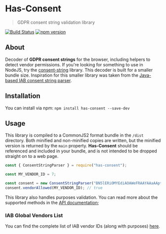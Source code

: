 # Has-Consent
> GDPR consent string validation library

[![Build Status](https://travis-ci.org/Kiosked/has-consent.svg?branch=master)](https://travis-ci.org/Kiosked/has-consent) [![npm version](https://badge.fury.io/js/has-consent.svg)](https://www.npmjs.com/package/has-consent)

## About
Decoder of **GDPR consent strings** for the browser, including helpers to detect vendor permissions. If you're looking for something to use in NodeJS, try the [consent-string](https://github.com/InteractiveAdvertisingBureau/Consent-String-SDK-JS) library. This decoder is built for a smaller bundle size. Inspiration for this smaller library was taken from the [Java-based IAB consent string parser](https://github.com/triplelift/IAB-Consent-String-Parser).

## Installation
You can install via npm: `npm install has-consent --save-dev`

## Usage
This library is compiled to a CommonJS2 format bundle in the `/dist` directory. Both minified and non-minified copies are written, but the minified version is returned by the `main` property. **Has-Consent** should be referenced and included in your bundle, and is not intended to be dropped straight on to a web page.

```javascript
const { ConsentStringParser } = require("has-consent");

const MY_VENDOR_ID = 7;

const consent = new ConsentStringParser("BN5lERiOMYEdiAOAWeFRAAYAAaAAptQ");
consent.vendorAllowed(MY_VENDOR_ID); // true
```

This library also handles purposes validation. You can read more about the supported methods in the [API documentation](API.md);

### IAB Global Vendors List
You can find the complete list of IAB vendor IDs (along with purposes) [here](https://vendorlist.consensu.org/vendorlist.json).
